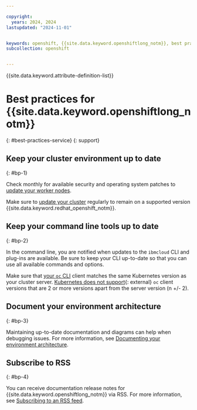 ```yaml
---

copyright: 
  years: 2024, 2024
lastupdated: "2024-11-01"


keywords: openshift, {{site.data.keyword.openshiftlong_notm}}, best practices
subcollection: openshift


---
```


{{site.data.keyword.attribute-definition-list}}


# Best practices for {{site.data.keyword.openshiftlong_notm}}
{: #best-practices-service}
{: support}

## Keep your cluster environment up to date
{: #bp-1}

Check monthly for available security and operating system patches to [update your worker nodes](/docs/openshift?topic=openshift-update#worker_node).

Make sure to [update your cluster](/docs/openshift?topic=openshift-update) regularly to remain on a supported version {{site.data.keyword.redhat_openshift_notm}}.

## Keep your command line tools up to date
{: #bp-2}

In the command line, you are notified when updates to the `ibmcloud` CLI and plug-ins are available. Be sure to keep your CLI up-to-date so that you can use all available commands and options.

Make sure that [your `oc` CLI](/docs/openshift?topic=openshift-cli-install) client matches the same Kubernetes version as your cluster server. [Kubernetes does not support](https://kubernetes.io/releases/version-skew-policy/){: external} `oc` client versions that are 2 or more versions apart from the server version (n +/- 2).

## Document your environment architecture
{: #bp-3}

Maintaining up-to-date documentation and diagrams can help when debugging issues. For more information, see [Documenting your environment architecture](/docs/openshift?topic=openshift-document-environment).

## Subscribe to RSS
{: #bp-4}

You can receive documentation release notes for {{site.data.keyword.openshiftlong_notm}} via RSS. For more information, see [Subscribing to an RSS feed](/docs/openshift?topic=openshift-best-practices-service#bp-4).
